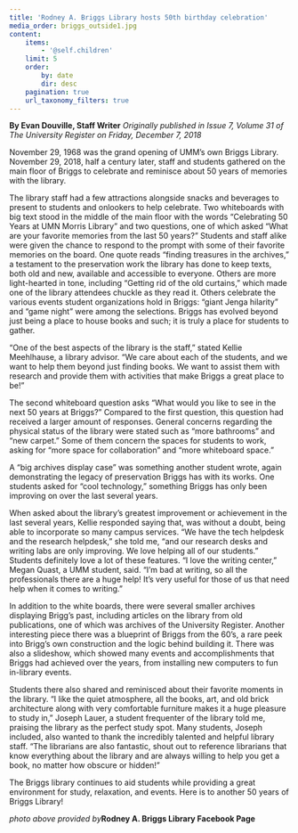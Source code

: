 ```yaml
---
title: 'Rodney A. Briggs Library hosts 50th birthday celebration'
media_order: briggs_outside1.jpg
content:
    items:
        - '@self.children'
    limit: 5
    order:
        by: date
        dir: desc
    pagination: true
    url_taxonomy_filters: true
---
```


**By Evan Douville, Staff Writer**  _Originally published in Issue 7, Volume 31 of The University Register on Friday, December 7, 2018_

November 29, 1968 was the grand opening of UMM’s own Briggs Library.    November 29, 2018, half a century later, staff and students gathered on the main floor of Briggs to celebrate and reminisce about 50 years of memories with the library.

The library staff had a few attractions alongside snacks and beverages to present to students and onlookers to help celebrate. Two whiteboards with big text stood in the middle of the main floor with the words “Celebrating 50 Years at UMN Morris Library” and two questions, one of which asked “What are your favorite memories from the last 50 years?” Students and staff alike were given the chance to respond to the prompt with some of their favorite memories on the board. One quote reads “finding treasures in the archives,” a testament to the preservation work the library has done to keep texts, both old and new, available and accessible to everyone. Others are more light-hearted in tone, including “Getting rid of the old curtains,” which made one of the library attendees chuckle as they read it. Others celebrate the various events student organizations hold in Briggs: “giant Jenga hilarity” and “game night” were among the selections. Briggs has evolved beyond just being a place to house books and such; it is truly a place for students to gather.

“One of the best aspects of the library is the staff,” stated Kellie Meehlhause, a library advisor. “We care about each of the students, and we want to help them beyond just finding books. We want to assist them with research and provide them with activities that make Briggs a great place to be!”

The second whiteboard question asks “What would you like to see in the next 50 years at Briggs?” Compared to the first question, this question had received a larger amount of responses.  General concerns regarding the physical status of the library were stated such as “more bathrooms” and “new carpet.” Some of them concern the spaces for students to work, asking for “more space for collaboration” and “more whiteboard space.”

A “big archives display case” was something another student wrote, again demonstrating the legacy of preservation Briggs has with its works. One students asked for “cool technology,” something Briggs has only been improving on over the last several years.

 When asked about the library’s greatest improvement or achievement in the last several years, Kellie responded saying that, was without a doubt, being able to incorporate so many campus services. “We have the tech helpdesk and the research helpdesk,” she told me, “and our research desks and writing labs are only improving. We love helping all of our students.”
 Students definitely love a lot of these features. “I love the writing center,” Megan Quast, a UMM student, said. “I’m bad at writing, so all the professionals there are a huge help! It’s very useful for those of us that need help when it comes to writing.”

In addition to the white boards, there were several smaller archives displaying Brigg’s past, including articles on the library from old publications, one of which was archives of the University Register. Another interesting piece there was a blueprint of Briggs from the 60’s, a rare peek into Brigg’s own construction and the logic behind building it. There was also a slideshow, which showed many events and accomplishments that Briggs had achieved over the years, from installing new computers to fun in-library events.

Students there also shared and reminisced about their favorite moments in the library. “I like the quiet atmosphere, all the books, art, and old brick architecture along with very comfortable furniture makes it a huge pleasure to study in,” Joseph Lauer, a student frequenter of the library told me, praising the library as the perfect study spot. Many students, Joseph included, also wanted to thank the incredibly talented and helpful library staff. “The librarians are also fantastic, shout out to reference librarians that know everything about the library and are always willing to help you get a book, no matter how obscure or hidden!”

The Briggs library continues to aid students while providing a great environment for study, relaxation, and events. Here is to another 50 years of Briggs Library!

_photo above provided by_**Rodney A. Briggs Library Facebook Page**
